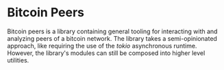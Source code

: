 # Bitcoin Peers

Bitcoin peers is a library containing general tooling for interacting with and analyzing peers of a bitcoin network. The library takes a semi-opinionated approach, like requiring the use of the *tokio* asynchronous runtime. However, the library's modules can still be composed into higher level utilities.
